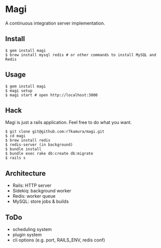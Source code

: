 # Magi
A continuous integration server implementation.

## Install
```
$ gem install magi
$ brew install mysql redis # or other commands to install MySQL and Redis
```

## Usage
```
$ gem install magi
$ magi setup
$ magi start # open http://localhost:3000
```

## Hack
Magi is just a rails application.
Feel free to do what you want.

```
$ git clone git@github.com:r7kamura/magi.git
$ cd magi
$ brew install redis
$ redis-server (in background)
$ bundle install
$ bundle exec rake db:create db:migrate
$ rails s
```

## Architecture
* Rails: HTTP server
* Sidekiq: background worker
* Redis: worker queue
* MySQL: store jobs & builds

## ToDo
* scheduling system
* plugin system
* cli options (e.g. port, RAILS_ENV, redis conf)
